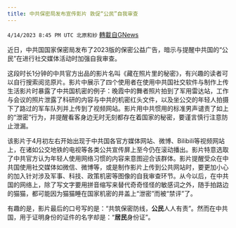 ```yaml
---
title: 中共保密局发布宣传影片 敦促“公民”自我审查
---
```

`4/14/2023 8:45 PM UTC 北原和紗` [轉載自GNews](https://gnews.org/articles/1112188)

近日，中共国国家保密局发布了2023版的保密公益广告，暗示与提醒中共国的“公民”在进行社交媒体活动时加强自我审查。

这段时长1分钟的中共官方出品的影片名叫《藏在照片里的秘密》，有兴趣的读者可以自行搜索阅览原片。影片中展示了四个使用者在使用中共国社交软件与制作上传生活影片时暴露了中共国机密的例子：晚霞中的舞者照片拍到了军用雷达站，工作与会议的照片泄露了科研的内容与中共的机密红头文件，以及坐公交的年轻人拍摄下了路过的军车队列并上传到了视频网站。影片用中共惯用的标准男声谴责了如上的“泄密”行为，并提醒看客身边无时无刻都存在着国家的秘密，要谨言慎行注意防止泄漏。

该影片于4月初左右开始出现于中共国各官方媒体网站、微博、Bilibili等视频网站上，在诸如公交地铁的电视等各类公共宣传屏上至今仍在滚动播出。影片特意选取了中共官方认为年轻人使用网络习惯的内容来意图迎合该群体。影片提醒受众在中共国使用社交媒体如微信、微博等，或是制作影片上传到公共网站时，要更加小心的加入针对涉及军事、科技、政策机密等图像的自我审查环节。从今以后，在中共国的网络上，除了写文字要用拼音缩写来替代奇奇怪怪的敏感词之外，随手拍路边的猫猫，都可能因为猫猫睡在国家机密的井盖上“泄密”而被“禁评”了。

有趣的是，影片最后的口号写的是：“共筑保密防线，**公民**人人有责”。然而在中共国，用于证明身份的证件的名字却是：“**居民**身份证”。
